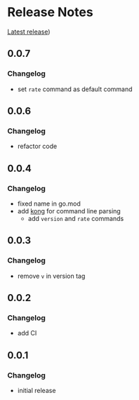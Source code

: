 # Release Notes

[Latest release](https://github.com/allaman/dhrate/releases/latest))

## 0.0.7

### Changelog

- set `rate` command as default command

## 0.0.6

### Changelog

- refactor code

## 0.0.4

### Changelog

- fixed name in go.mod
- add [kong](https://github.com/alecthomas/kong) for command line parsing
  - add `version` and `rate` commands

## 0.0.3

### Changelog

- remove `v` in version tag

## 0.0.2

### Changelog

- add CI

## 0.0.1

### Changelog

- initial release
